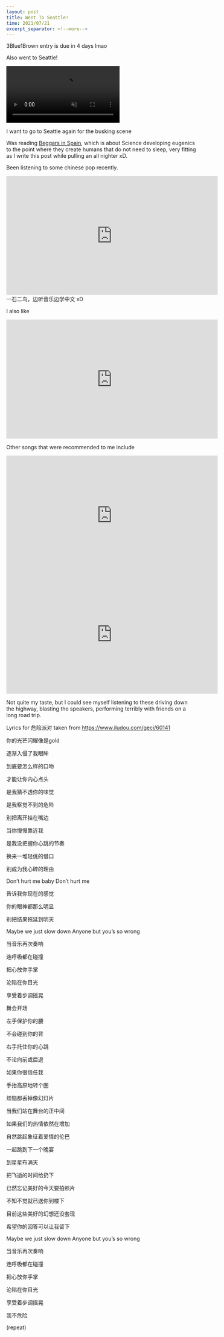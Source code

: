 ```yaml
---
layout: post
title: Went To Seattle!
time: 2021/07/21
excerpt_separator: <!--more-->
---
```


3Blue1Brown entry is due in 4 days lmao

Also went to Seattle!

<video controls loop autoplay muted>
<source src="{{site.baseurl}}/assets/Videos/seattle_busker.mp4" type="video/mp4">
</video>

I want to go to Seattle again for the busking scene

Was reading <a href="https://en.wikipedia.org/wiki/Beggars_in_Spain">Beggars in Spain</a>, which is about Science developing eugenics to the point where they create humans that do not need to sleep, very fitting as I write this post while pulling an all nighter xD.

<!--more-->


Been listening to some chinese pop recently. 

<iframe width="560" height="315" src="https://www.youtube.com/embed/xEifHCxChyE" title="YouTube video player" frameborder="0" allow="accelerometer; autoplay; clipboard-write; encrypted-media; gyroscope; picture-in-picture" allowfullscreen></iframe>
一石二鸟，边听音乐边学中文 xD


I also like 
<iframe width="560" height="315" src="https://www.youtube.com/embed/W7de3OERc_o" title="YouTube video player" frameborder="0" allow="accelerometer; autoplay; clipboard-write; encrypted-media; gyroscope; picture-in-picture" allowfullscreen></iframe>

Other songs that were recommended to me include 
<iframe width="560" height="315" src="https://www.youtube.com/embed/eNJ8t-ZpqF4" title="YouTube video player" frameborder="0" allow="accelerometer; autoplay; clipboard-write; encrypted-media; gyroscope; picture-in-picture" allowfullscreen></iframe>

<iframe width="560" height="315" src="https://www.youtube.com/embed/dvSZQ4oMHGM" title="YouTube video player" frameborder="0" allow="accelerometer; autoplay; clipboard-write; encrypted-media; gyroscope; picture-in-picture" allowfullscreen></iframe>

Not quite my taste, but I could see myself listening to these driving down the highway, blasting the speakers, performing terribly with friends on a long road trip. 

Lyrics for 危险派对 taken from https://www.iludou.com/geci/60141

你的光芒闪耀像是gold 


逐渐入侵了我眼眸 


到底要怎么样的口吻 


才能让你内心点头 

是我猜不透你的味觉 


是我察觉不到的危险 


别把离开挂在嘴边 


当你慢慢靠近我

是我没把握你心跳的节奏 


换来一堆轻佻的借口 


别成为我心碎的理由 


Don’t hurt me baby Don’t hurt me 


告诉我你现在的感觉 


你的眼神都那么明显 


别把结果拖延到明天

Maybe we just slow down Anyone but you’s so wrong 


当音乐再次奏响 


连呼吸都在碰撞 


把心放你手掌 


沦陷在你目光 


享受着步调摇晃 


舞会开场


左手保护你的腰 


不会碰到你的背 


右手托住你的心跳 


不论向前或后退 


如果你很信任我 


手抬高原地转个圈 


烦恼都丢掉像幻灯片 


当我们站在舞台的正中间 


如果我们的热情依然在增加 


自然跳起象征着爱情的伦巴 


一起跳到下一个晚宴 


到星星布满天 


把飞逝的时间给扔下 


已然忘记美好的今天要拍照片 


不知不觉就已送你到楼下 


目前这些美好的幻想还没套现 


希望你的回答可以让我留下

Maybe we just slow down Anyone but you’s so wrong 


当音乐再次奏响 


连呼吸都在碰撞 


把心放你手掌 


沦陷在你目光 


享受着步调摇晃 


我不危险

(repeat)

